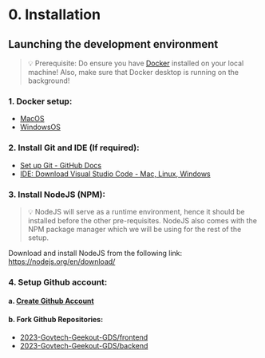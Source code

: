 # 0. Installation

## Launching the development environment

> 💡 Prerequisite: Do ensure you have [Docker](https://www.docker.com/get-started) installed on your local machine! Also, make sure that Docker desktop is running on the background!

### 1. Docker setup:
- [MacOS](https://docs.docker.com/desktop/install/mac-install)
- [WindowsOS](https://docs.docker.com/desktop/install/windows-install)

### 2. Install Git and IDE (If required):
- [Set up Git - GitHub Docs](https://docs.github.com/en/get-started/quickstart/set-up-git)
- [IDE: Download Visual Studio Code - Mac, Linux, Windows](https://code.visualstudio.com/download)

### 3. Install NodeJS (NPM):

> 💡 NodeJS will serve as a runtime environment, hence it should be installed before the other pre-requisites. NodeJS also comes with the NPM package manager which we will be using for the rest of the setup.

Download and install NodeJS from the following link: https://nodejs.org/en/download/

### 4. Setup Github account:
#### a. [Create Github Account](https://github.com/signup)
#### b. Fork Github Repositories:
- [2023-Govtech-Geekout-GDS/frontend](https://github.com/2023-Govtech-Geekout-GDS/frontend)
- [2023-Govtech-Geekout-GDS/backend](https://github.com/2023-Govtech-Geekout-GDS/backend)